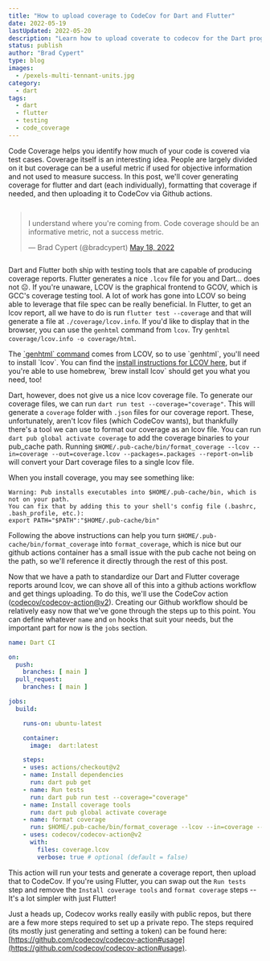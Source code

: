 ```yaml
---
title: "How to upload coverage to CodeCov for Dart and Flutter"
date: 2022-05-19
lastUpdated: 2022-05-20
description: "Learn how to upload coverate to codecov for the Dart programming language!"
status: publish
author: "Brad Cypert"
type: blog
images:
  - /pexels-multi-tennant-units.jpg
category:
  - dart
tags:
  - dart
  - flutter
  - testing
  - code_coverage
---
```


Code Coverage helps you identify how much of your code is covered via test cases. Coverage itself is an interesting idea. People are largely divided on it but coverage can be a useful metric if used for objective information and not used to measure success. In this post, we'll cover generating coverage for flutter and dart (each individually), formatting that coverage if needed, and then uploading it to CodeCov via Github actions.

<div style="display: flex; justify-content: center">
<blockquote class="twitter-tweet" data-conversation="none"><p lang="en" dir="ltr">I understand where you&#39;re coming from. Code coverage should be an informative metric, not a success metric.</p>&mdash; Brad Cypert (@bradcypert) <a href="https://twitter.com/bradcypert/status/1526983128576843776?ref_src=twsrc%5Etfw">May 18, 2022</a></blockquote> <script async src="https://platform.twitter.com/widgets.js" charset="utf-8"></script> 
</div>

Dart and Flutter both ship with testing tools that are capable of producing coverage reports. Flutter generates a nice `.lcov` file for you and Dart... does not ☹️. If you're unaware, LCOV is the graphical frontend to GCOV, which is GCC's coverage testing tool. A lot of work has gone into LCOV so being able to leverage that file spec can be really beneficial. In Flutter, to get an lcov report, all we have to do is run `flutter test --coverage` and that will generate a file at `./coverage/lcov.info`. If you'd like to display that in the browser, you can use the `genhtml` command from `lcov`. Try `genhtml coverage/lcov.info -o coverage/html`.

<HeadsUp title="Installing LCOV and Genhtml">
  The <a href="http://ltp.sourceforge.net/coverage/lcov/genhtml.1.php" target="_blank">`genhtml` command</a> comes from LCOV, so to use `genhtml`, you'll need to install `lcov`. You can find the <a href="http://ltp.sourceforge.net/coverage/lcov.php" target="_blank">install instructions for LCOV here</a>, but if you're able to use homebrew, `brew install lcov` should get you what you need, too!
</HeadsUp>

Dart, however, does not give us a nice lcov coverage file. To generate our coverage files, we can run `dart run test --coverage="coverage"`. This will generate a `coverage` folder with `.json` files for our coverage report. These, unfortunately, aren't lcov files (which CodeCov wants), but thankfully there's a tool we can use to format our coverage as an lcov file. You can run `dart pub global activate coverage` to add the coverage binaries to your pub_cache path. Running `$HOME/.pub-cache/bin/format_coverage --lcov --in=coverage --out=coverage.lcov --packages=.packages --report-on=lib` will convert your Dart coverage files to a single lcov file.

<HeadsUp title="pubcache and the path">
  When you install coverage, you may see something like:

    Warning: Pub installs executables into $HOME/.pub-cache/bin, which is not on your path.
    You can fix that by adding this to your shell's config file (.bashrc, .bash_profile, etc.):
    export PATH="$PATH":"$HOME/.pub-cache/bin"

  Following the above instructions can help you turn `$HOME/.pub-cache/bin/format_coverage` into `format_coverage`, which is nice but our github actions container has a small issue with the pub cache not being on the path, so we'll reference it directly through the rest of this post.
</HeadsUp>

Now that we have a path to standardize our Dart and Flutter coverage reports around lcov, we can shove all of this into a github actions workflow and get things uploading. To do this, we'll use the CodeCov action ([codecov/codecov-action@v2](https://github.com/codecov/codecov-action)). Creating our Github workflow should be relatively easy now that we've gone through the steps up to this point. You can define whatever `name` and `on` hooks that suit your needs, but the important part for now is the `jobs` section.

```yaml
name: Dart CI

on:
  push:
    branches: [ main ]
  pull_request:
    branches: [ main ]

jobs:
  build:

    runs-on: ubuntu-latest

    container:
      image:  dart:latest

    steps:
    - uses: actions/checkout@v2
    - name: Install dependencies
      run: dart pub get
    - name: Run tests
      run: dart pub run test --coverage="coverage"
    - name: Install coverage tools
      run: dart pub global activate coverage
    - name: format coverage
      run: $HOME/.pub-cache/bin/format_coverage --lcov --in=coverage --out=coverage.lcov --packages=.packages --report-on=lib
    - uses: codecov/codecov-action@v2
      with:
        files: coverage.lcov
        verbose: true # optional (default = false)
```

This action will run your tests and generate a coverage report, then upload that to CodeCov. If you're using Flutter, you can swap out the `Run tests` step and remove the `Install coverage tools` and `format coverage` steps -- It's a lot simpler with just Flutter!

Just a heads up, Codecov works really easily with public repos, but there are a few more steps required to set up a private repo. The steps required (its mostly just generating and setting a token) can be found here: [https://github.com/codecov/codecov-action#usage](https://github.com/codecov/codecov-action#usage).